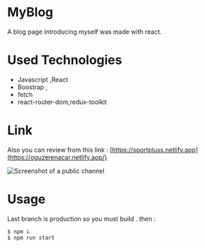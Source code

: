 
# MyBlog 

A blog page introducing myself was made with react.

# Used Technologies
- Javascript ,React
- Boostrap , 
- fetch
- react-router-dom,redux-toolkit

# Link 
Also you can review from this link : 
[https://sportpluss.netlify.app](https://oguzerenacar.netlify.app/)

![Screenshot of a public channel](https://i.hizliresim.com/jkfyw08.png)

# Usage   
Last branch is production so you must build . then :

```shell
$ npm i
$ npm run start 
```


